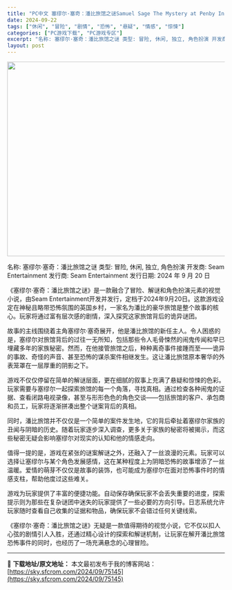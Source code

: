 ```yaml
---
title: "PC中文 塞缪尔·塞奇：潘比旅馆之谜Samuel Sage The Mystery at Penby Inn 2.8G"
date: 2024-09-22
tags: ["休闲", "冒险", "剧情", "恐怖", "悬疑", "情感", "惊悚"]
categories: ["PC游戏下载", "PC游戏专区"]
excerpt: "名称: 塞缪尔·塞奇：潘比旅馆之谜 类型: 冒险, 休闲, 独立, 角色扮演 开发商: Seam Entertainment 发行商: Seam Entertainment 发行日期: 2024 年 9 月 20 日 《塞缪尔·塞奇：潘比旅馆之谜》是一款融合了冒险、解谜和角色扮演元素的视觉小说，由S&hellip;"
layout: post
---
```


<img class="aligncenter size-full wp-image-75146" src="https://sky.sfcrom.com/wp-content/uploads/2024/09/2024092209522416.webp" alt="" width="800" height="450" />

名称: 塞缪尔·塞奇：潘比旅馆之谜
类型: 冒险, 休闲, 独立, 角色扮演
开发商: Seam Entertainment
发行商: Seam Entertainment
发行日期: 2024 年 9 月 20 日

《塞缪尔·塞奇：潘比旅馆之谜》是一款融合了冒险、解谜和角色扮演元素的视觉小说，由Seam Entertainment开发并发行，定档于2024年9月20日。这款游戏设定在神秘且略带恐怖氛围的英国乡村，一家名为潘比的豪华旅馆是整个故事的核心。玩家将通过富有层次感的剧情，深入探究这家旅馆背后的诡异谜团。

故事的主线围绕着主角塞缪尔·塞奇展开，他是潘比旅馆的新任主人。令人困惑的是，塞缪尔对旅馆背后的过往一无所知，包括那些令人毛骨悚然的闹鬼传闻和早已埋藏多年的家族秘密。然而，在他接管旅馆之后，种种离奇事件接踵而至——诡异的事故、奇怪的声音、甚至恐怖的谋杀案件相继发生。这让潘比旅馆原本奢华的外表笼罩在一层厚重的阴影之下。

游戏不仅仅停留在简单的解谜层面，更在细腻的叙事上充满了悬疑和惊悚的色彩。玩家需要与塞缪尔一起探索旅馆的每一个角落，寻找真相。通过检查各种闹鬼的证据、查看闭路电视录像，甚至与形形色色的角色交谈——包括旅馆的客户、承包商和员工，玩家将逐渐拼凑出整个谜案背后的真相。

同时，潘比旅馆并不仅仅是一个简单的案件发生地，它的背后牵扯着塞缪尔家族的丑闻与阴暗的历史。随着玩家逐步深入调查，更多关于家族的秘密将被揭示，而这些秘密无疑会影响塞缪尔对现实的认知和他的情感走向。

值得一提的是，游戏在紧张的谜案解谜之外，还融入了一丝浪漫的元素。玩家可以选择让塞缪尔与某个角色发展感情，这在某种程度上为阴暗恐怖的故事增添了一丝温暖。爱情的萌芽不仅仅是故事的装饰，也可能成为塞缪尔在面对恐怖事件时的情感支柱，帮助他度过这些难关。

游戏为玩家提供了丰富的便捷功能。自动保存确保玩家不会丢失重要的进度，探索提示则为那些在复杂谜团中迷失的玩家提供了一些必要的方向引导。日志系统允许玩家随时查看自己收集的证据和物品，确保玩家不会错过任何关键线索。

《塞缪尔·塞奇：潘比旅馆之谜》无疑是一款值得期待的视觉小说，它不仅以扣人心弦的剧情引人入胜，还通过精心设计的探索和解谜机制，让玩家在解开潘比旅馆恐怖事件的同时，也经历了一场充满悬念的心理冒险。

---
📖 **下载地址/原文地址：** 本文最初发布于我的博客网站：[https://sky.sfcrom.com/2024/09/75145](https://sky.sfcrom.com/2024/09/75145)
